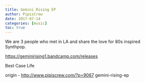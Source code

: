 ```yaml
---
title: Gemini Rising EP
author: PipisCrew
date: 2017-07-14
categories: [music]
toc: true
---
```


We are 3 people who met in LA and share the love for 80s inspired Synthpop.

https://geminirising1.bandcamp.com/releases

Best Case Life

origin - http://www.pipiscrew.com/?p=9067 gemini-rising-ep